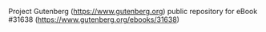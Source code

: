 Project Gutenberg (https://www.gutenberg.org) public repository for eBook #31638 (https://www.gutenberg.org/ebooks/31638)
